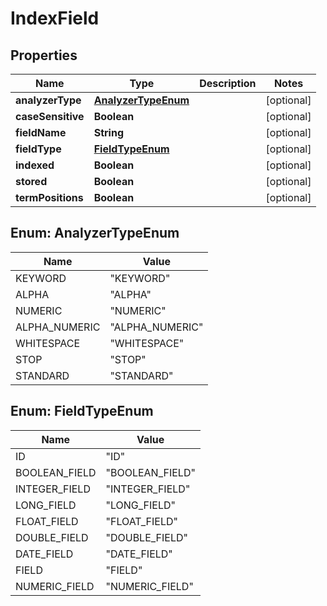# IndexField

## Properties
Name | Type | Description | Notes
------------ | ------------- | ------------- | -------------
**analyzerType** | [**AnalyzerTypeEnum**](#AnalyzerTypeEnum) |  |  [optional]
**caseSensitive** | **Boolean** |  |  [optional]
**fieldName** | **String** |  |  [optional]
**fieldType** | [**FieldTypeEnum**](#FieldTypeEnum) |  |  [optional]
**indexed** | **Boolean** |  |  [optional]
**stored** | **Boolean** |  |  [optional]
**termPositions** | **Boolean** |  |  [optional]

<a name="AnalyzerTypeEnum"></a>
## Enum: AnalyzerTypeEnum
Name | Value
---- | -----
KEYWORD | &quot;KEYWORD&quot;
ALPHA | &quot;ALPHA&quot;
NUMERIC | &quot;NUMERIC&quot;
ALPHA_NUMERIC | &quot;ALPHA_NUMERIC&quot;
WHITESPACE | &quot;WHITESPACE&quot;
STOP | &quot;STOP&quot;
STANDARD | &quot;STANDARD&quot;

<a name="FieldTypeEnum"></a>
## Enum: FieldTypeEnum
Name | Value
---- | -----
ID | &quot;ID&quot;
BOOLEAN_FIELD | &quot;BOOLEAN_FIELD&quot;
INTEGER_FIELD | &quot;INTEGER_FIELD&quot;
LONG_FIELD | &quot;LONG_FIELD&quot;
FLOAT_FIELD | &quot;FLOAT_FIELD&quot;
DOUBLE_FIELD | &quot;DOUBLE_FIELD&quot;
DATE_FIELD | &quot;DATE_FIELD&quot;
FIELD | &quot;FIELD&quot;
NUMERIC_FIELD | &quot;NUMERIC_FIELD&quot;
